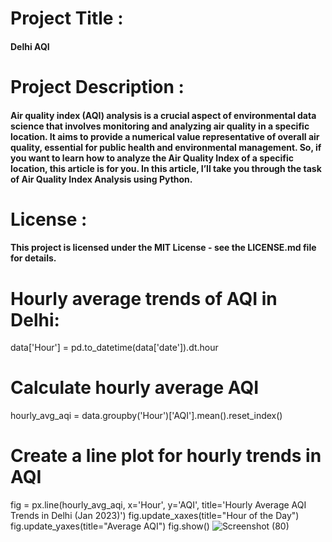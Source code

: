 # Project Title :
#### Delhi AQI 
 # Project Description :
#### Air quality index (AQI) analysis is a crucial aspect of environmental data science that involves monitoring and analyzing air quality in a specific location. It aims to provide a numerical value representative of overall air quality, essential for public health and environmental management. So, if you want to learn how to analyze the Air Quality Index of a specific location, this article is for you. In this article, I’ll take you through the task of Air Quality Index Analysis using Python.
 # License :
 #### This project is licensed under the MIT License - see the LICENSE.md file for details.
 # Hourly average trends of AQI in Delhi:
 data['Hour'] = pd.to_datetime(data['date']).dt.hour
# Calculate hourly average AQI
hourly_avg_aqi = data.groupby('Hour')['AQI'].mean().reset_index()
# Create a line plot for hourly trends in AQI
fig = px.line(hourly_avg_aqi, x='Hour', y='AQI', 
title='Hourly Average AQI Trends in Delhi (Jan 2023)')
fig.update_xaxes(title="Hour of the Day")
fig.update_yaxes(title="Average AQI")
fig.show()
![Screenshot (80)](https://github.com/user-attachments/assets/b969d40b-29b5-444b-b176-7976f0b89ef9)

